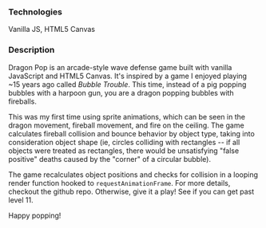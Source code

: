 ### Technologies
Vanilla JS, HTML5 Canvas

### Description
Dragon Pop is an arcade-style wave defense game built with vanilla JavaScript and HTML5 Canvas. It's inspired by a game I enjoyed playing ~15 years ago called *Bubble Trouble*. This time, instead of a pig popping bubbles with a harpoon gun, you are a dragon popping bubbles with fireballs.

This was my first time using sprite animations, which can be seen in the dragon movement, fireball movement, and fire on the ceiling. The game calculates fireball collision and bounce behavior by object type, taking into consideration object shape (ie, circles colliding with rectangles -- if all objects were treated as rectangles, there would be unsatisfying "false positive" deaths caused by the "corner" of a circular bubble).

The game recalculates object positions and checks for collision in a looping render function hooked to `requestAnimationFrame`. For more details, checkout the github repo. Otherwise, give it a play! See if you can get past level 11. 

Happy popping!
